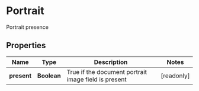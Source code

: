 

# Portrait

Portrait presence

## Properties

| Name | Type | Description | Notes |
|------------ | ------------- | ------------- | -------------|
|**present** | **Boolean** | True if the document portrait image field is present |  [readonly] |



